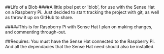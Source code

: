 ##Life of a Blob
####A little pixel pet or 'blob', for use with the Sense Hat on a Raspberry Pi.
Just decided to start tracking the project with git, as well as throw it up on
GitHub to share.

#####This is for Raspberry Pi with Sense Hat
I plan on making changes, and commenting through-out.

##Requires:
You must have the Sense Hat connected to the Raspberry Pi.
And all the dependacies that the Sense Hat need should also
be installed.